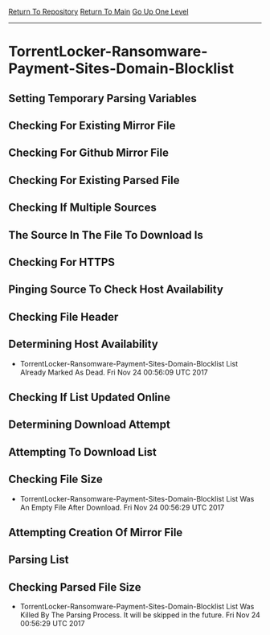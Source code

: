[Return To Repository](https://github.com/deathbybandaid/piholeparser/)
[Return To Main](https://github.com/deathbybandaid/piholeparser/blob/master/RecentRunLogs/Mainlog.md)
[Go Up One Level](https://github.com/deathbybandaid/piholeparser/blob/master/RecentRunLogs/TopLevelScripts/30-Processing-Blacklists.md)
____________________________________
# TorrentLocker-Ransomware-Payment-Sites-Domain-Blocklist
## Setting Temporary Parsing Variables
## Checking For Existing Mirror File
## Checking For Github Mirror File
## Checking For Existing Parsed File
## Checking If Multiple Sources
## The Source In The File To Download Is
## Checking For HTTPS
## Pinging Source To Check Host Availability
## Checking File Header
## Determining Host Availability
* TorrentLocker-Ransomware-Payment-Sites-Domain-Blocklist List Already Marked As Dead. Fri Nov 24 00:56:09 UTC 2017
## Checking If List Updated Online
## Determining Download Attempt
## Attempting To Download List
## Checking File Size
* TorrentLocker-Ransomware-Payment-Sites-Domain-Blocklist List Was An Empty File After Download. Fri Nov 24 00:56:29 UTC 2017
## Attempting Creation Of Mirror File
## Parsing List
## Checking Parsed File Size
* TorrentLocker-Ransomware-Payment-Sites-Domain-Blocklist List Was Killed By The Parsing Process. It will be skipped in the future. Fri Nov 24 00:56:29 UTC 2017
